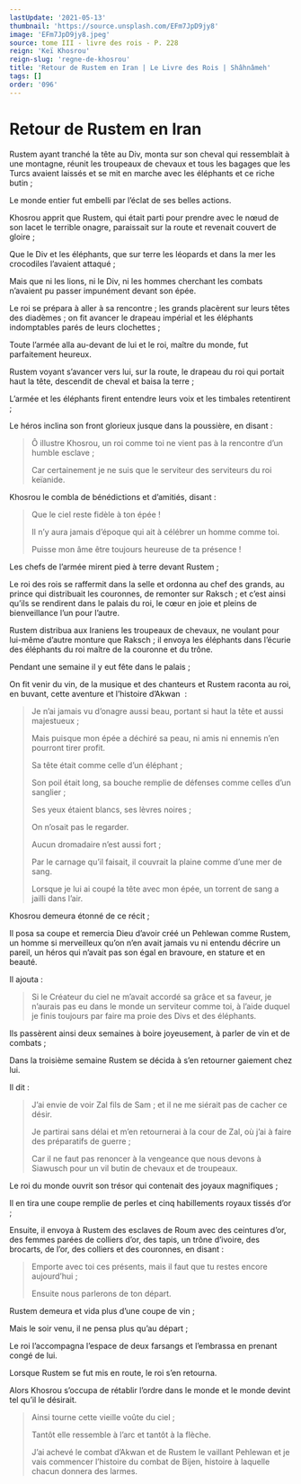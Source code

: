 ```yaml
---
lastUpdate: '2021-05-13'
thumbnail: 'https://source.unsplash.com/EFm7JpD9jy8'
image: 'EFm7JpD9jy8.jpeg'
source: tome III - livre des rois - P. 228
reign: 'Keï Khosrou'
reign-slug: 'regne-de-khosrou'
title: 'Retour de Rustem en Iran | Le Livre des Rois | Shâhnâmeh'
tags: []
order: '096'
---
```


# Retour de Rustem en Iran

Rustem ayant tranché la tête au Div, monta sur son cheval qui ressemblait à une montagne, réunit les troupeaux de chevaux et tous les bagages que les Turcs avaient laissés et se mit en marche avec les éléphants et ce riche butin ;

Le monde entier fut embelli par l’éclat de ses belles actions.

Khosrou apprit que Rustem, qui était parti pour prendre avec le nœud de son lacet le terrible onagre, paraissait sur la route et revenait couvert de gloire ;

Que le Div et les éléphants, que sur terre les léopards et dans la mer les crocodiles l’avaient attaqué ;

Mais que ni les lions, ni le Div, ni les hommes cherchant les combats n’avaient pu passer impunément devant son épée.

Le roi se prépara à aller à sa rencontre ; les grands placèrent sur leurs têtes des diadèmes ; on fit avancer le drapeau impérial et les éléphants indomptables parés de leurs clochettes ;

Toute l’armée alla au-devant de lui et le roi, maître du monde, fut parfaitement heureux.

Rustem voyant s’avancer vers lui, sur la route, le drapeau du roi qui portait haut la tête, descendit de cheval et baisa la terre ;

L’armée et les éléphants firent entendre leurs voix et les timbales retentirent ;

Le héros inclina son front glorieux jusque dans la poussière, en disant :

> Ô illustre Khosrou, un roi comme toi ne vient pas à la rencontre d’un humble esclave ;
>
> Car certainement je ne suis que le serviteur des serviteurs du roi keïanide.

Khosrou le combla de bénédictions et d’amitiés, disant :

> Que le ciel reste fidèle à ton épée !
>
> Il n’y aura jamais d’époque qui ait à célébrer un homme comme toi.
>
> Puisse mon âme être toujours heureuse de ta présence !

Les chefs de l’armée mirent pied à terre devant Rustem ;

Le roi des rois se raffermit dans la selle et ordonna au chef des grands, au prince qui distribuait les couronnes, de remonter sur Raksch ; et c’est ainsi qu’ils se rendirent dans le palais du roi, le cœur en joie et pleins de bienveillance l’un pour l’autre.

Rustem distribua aux Iraniens les troupeaux de chevaux, ne voulant pour lui-même d’autre monture que Raksch ; il envoya les éléphants dans l’écurie des éléphants du roi maître de la couronne et du trône.

Pendant une semaine il y eut fête dans le palais ;

On fit venir du vin, de la musique et des chanteurs et Rustem raconta au roi, en buvant, cette aventure et l’histoire d’Akwan  :

> Je n’ai jamais vu d’onagre aussi beau, portant si haut la tête et aussi majestueux ;
>
> Mais puisque mon épée a déchiré sa peau, ni amis ni ennemis n’en pourront tirer profit.
>
> Sa tête était comme celle d’un éléphant ;
>
> Son poil était long, sa bouche remplie de défenses comme celles d’un sanglier ;
>
> Ses yeux étaient blancs, ses lèvres noires ;
>
> On n’osait pas le regarder.
>
> Aucun dromadaire n’est aussi fort ;
>
> Par le carnage qu’il faisait, il couvrait la plaine comme d’une mer de sang.
>
> Lorsque je lui ai coupé la tête avec mon épée, un torrent de sang a jailli dans l’air.

Khosrou demeura étonné de ce récit ;

Il posa sa coupe et remercia Dieu d’avoir créé un Pehlewan comme Rustem, un homme si merveilleux qu’on n’en avait jamais vu ni entendu décrire un pareil, un héros qui n’avait pas son égal en bravoure, en stature et en beauté.

Il ajouta :

> Si le Créateur du ciel ne m’avait accordé sa grâce et sa faveur, je n’aurais pas eu dans le monde un serviteur comme toi, à l’aide duquel je finis toujours par faire ma proie des Divs et des éléphants.

Ils passèrent ainsi deux semaines à boire joyeusement, à parler de vin et de combats ;

Dans la troisième semaine Rustem se décida à s’en retourner gaiement chez lui.

Il dit :

> J’ai envie de voir Zal fils de Sam ; et il ne me siérait pas de cacher ce désir.
>
> Je partirai sans délai et m’en retournerai à la cour de Zal, où j’ai à faire des préparatifs de guerre ;
>
> Car il ne faut pas renoncer à la vengeance que nous devons à Siawusch pour un vil butin de chevaux et de troupeaux.

Le roi du monde ouvrit son trésor qui contenait des joyaux magnifiques ;

Il en tira une coupe remplie de perles et cinq habillements royaux tissés d’or ;

Ensuite, il envoya à Rustem des esclaves de Roum avec des ceintures d’or, des femmes parées de colliers d’or, des tapis, un trône d’ivoire, des brocarts, de l’or, des colliers et des couronnes, en disant :

> Emporte avec toi ces présents, mais il faut que tu restes encore aujourd’hui ;
>
> Ensuite nous parlerons de ton départ.

Rustem demeura et vida plus d’une coupe de vin ;

Mais le soir venu, il ne pensa plus qu’au départ ;

Le roi l’accompagna l’espace de deux farsangs et l’embrassa en prenant congé de lui.

Lorsque Rustem se fut mis en route, le roi s’en retourna.

Alors Khosrou s’occupa de rétablir l’ordre dans le monde et le monde devint tel qu’il le désirait.

> Ainsi tourne cette vieille voûte du ciel ;
>
> Tantôt elle ressemble à l’arc et tantôt à la flèche.
>
> J’ai achevé le combat d’Akwan et de Rustem le vaillant Pehlewan et je vais commencer l’histoire du combat de Bijen, histoire à laquelle chacun donnera des larmes.
